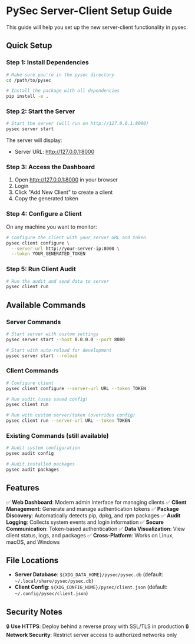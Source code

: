 # PySec Server-Client Setup Guide

This guide will help you set up the new server-client functionality in pysec.

## Quick Setup

### Step 1: Install Dependencies

```bash
# Make sure you're in the pysec directory
cd /path/to/pysec

# Install the package with all dependencies
pip install -e .
```

### Step 2: Start the Server

```bash
# Start the server (will run on http://127.0.0.1:8000)
pysec server start
```

The server will display:
- Server URL: http://127.0.0.1:8000

### Step 3: Access the Dashboard

1. Open http://127.0.0.1:8000 in your browser
2. Login
3. Click "Add New Client" to create a client
4. Copy the generated token

### Step 4: Configure a Client

On any machine you want to monitor:

```bash
# Configure the client with your server URL and token
pysec client configure \
  --server-url http://your-server-ip:8000 \
  --token YOUR_GENERATED_TOKEN
```

### Step 5: Run Client Audit

```bash
# Run the audit and send data to server
pysec client run
```

## Available Commands

### Server Commands
```bash
# Start server with custom settings
pysec server start --host 0.0.0.0 --port 8080

# Start with auto-reload for development
pysec server start --reload
```

### Client Commands
```bash
# Configure client
pysec client configure --server-url URL --token TOKEN

# Run audit (uses saved config)
pysec client run

# Run with custom server/token (overrides config)
pysec client run --server-url URL --token TOKEN
```

### Existing Commands (still available)
```bash
# Audit system configuration
pysec audit config

# Audit installed packages
pysec audit packages
```

## Features

✅ **Web Dashboard**: Modern admin interface for managing clients
✅ **Client Management**: Generate and manage authentication tokens
✅ **Package Discovery**: Automatically detects pip, dpkg, and rpm packages
✅ **Audit Logging**: Collects system events and login information
✅ **Secure Communication**: Token-based authentication
✅ **Data Visualization**: View client status, logs, and packages
✅ **Cross-Platform**: Works on Linux, macOS, and Windows

## File Locations

- **Server Database**: `${XDG_DATA_HOME}/pysec/pysec.db` (default: `~/.local/share/pysec/pysec.db`)
- **Client Config**: `${XDG_CONFIG_HOME}/pysec/client.json` (default: `~/.config/pysec/client.json`)

## Security Notes

🔒 **Use HTTPS**: Deploy behind a reverse proxy with SSL/TLS in production
🔒 **Network Security**: Restrict server access to authorized networks only

